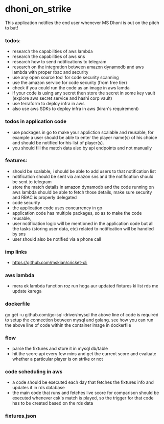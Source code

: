 # dhoni_on_strike
This application notifies the end user whenever MS Dhoni is out on the pitch to bat!


### todos:
- research the capabilities of aws lambda
- research the capabilities of aws sns
- research how to send notifications to telegram
- research on the integration between amazon dynamodb and aws lambda with proper rbac and security
- use any open source tool for code security scanning 
- use the amazon service for code security (from free tier)
- check if you could run the code as an image in aws lamda
- if your code is using any secret then store the secret in some key vault (explore aws secret service and hashi corp vault)
- use terraform to deploy infra in aws
- also use aws SDKs to deploy infra in aws (kiran's requirement)

### todos in application code
- use packages in go to make your appliction scalable and reusable, for example a user should be able to enter the player name(s) of his choice and should be notified for his list of player(s). 
- you should fill the match data also by api endpoints and not manually


### features:
- should be scalable, i should be able to add users to that notification list
- notification should be sent via amazon sns and the notification should be sent to telegram
- store the match details in amazon dynamodb and the code running on aws lambda should be able to fetch those details, make sure security and RBAC is properly delegated
- code security
- the application code uses concurrency in go
- application code has multiple packages, so as to make the code reusable, 
- user notification logic will be mentioned in the application code but all the tasks (storing user data, etc) related to notification will be handled by sns
- user should also be notified via a phone call



### imp links
- https://github.com/mskian/cricket-cli


### aws lambda
- mera ek lambda function roz run hoga aur updated fixtures ki list rds me update karega


### dockerfile

go get -u github.com/go-sql-driver/mysql
the above line of code is required to setup the connection between mysql and golang. see how you can run the above line of code within the container image in dockerfile


### flow 
- parse the fixtures and store it in mysql db/table
- hit the score api every few mins and get the current score and evaluate whether a particular player is on strike or not


### code scheduling in aws
- a code should be executed each day that fetches the fixtures info and updates it in rds database
- the main code that runs and fetches live score for comparison should be executed whenever csk's match is played, so the trigger for that code has to be created based on the rds data

### fixtures.json

